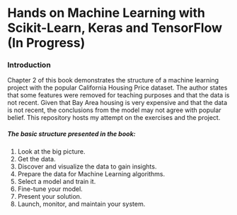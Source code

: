 # Hands on Machine Learning with Scikit-Learn, Keras and TensorFlow (In Progress)
### Introduction
Chapter 2 of this book demonstrates the structure of a machine learning project with the popular California Housing Price dataset. The author states that some features were removed for teaching purposes and that the data is not recent. Given that Bay Area housing is very expensive and that the data is not recent, the conclusions from the model may not agree with popular belief. This repository hosts my attempt on the exercises and the project.


##### The basic structure presented in the book:
1. Look at the big picture.
2. Get the data.
3. Discover and visualize the data to gain insights.
4. Prepare the data for Machine Learning algorithms.
5. Select a model and train it.
6. Fine-tune your model.
7. Present your solution.
8. Launch, monitor, and maintain your system.
